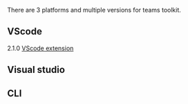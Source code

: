 There are 3 platforms and multiple versions for teams toolkit.

## VScode
2.1.0 [VScode extension](https://marketplace.visualstudio.com/_apis/public/gallery/publishers/TeamsDevApp/vsextensions/ms-teams-vscode-extension/4.1.3/vspackage)
## Visual studio

## CLI